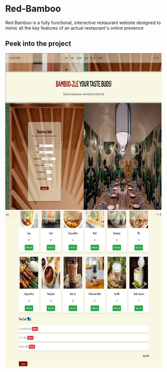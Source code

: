 # Red-Bamboo
Red Bamboo is a fully functional, interactive restaurant website designed to mimic all the key features of an actual restaurant's online presence

## Peek into the project
<img src="image.png" width="500" height="500">
<img src="image1.png" width="500" height="500">
